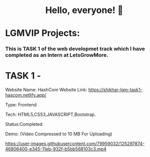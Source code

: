 # <b> <p align="center"> Hello, everyone! 👋 </p>  </b>

# LGMVIP Projects:

### This is TASK 1 of the web developmet track which I have completed as an Intern at LetsGrowMore.


# TASK 1 -

Website Name: HashCom
Website Link: https://shikhar-lgm-task1-hascom.netlify.app/

Type: Frontend

Tech: HTML5,CSS3,JAVASCRIPT,Bootstrap.

Status:Completed

Demo: (Video Compressed to 10 MB For Uploading)

https://user-images.githubusercontent.com/79959032/125297874-46806400-e345-11eb-932f-b5bb568103c3.mp4

